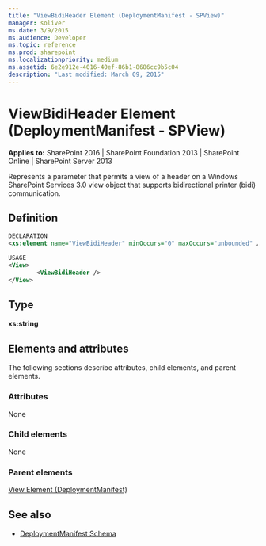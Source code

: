 ```yaml
---
title: "ViewBidiHeader Element (DeploymentManifest - SPView)"
manager: soliver
ms.date: 3/9/2015
ms.audience: Developer
ms.topic: reference
ms.prod: sharepoint
ms.localizationpriority: medium
ms.assetid: 6e2e912e-4016-40ef-86b1-8686cc9b5c04
description: "Last modified: March 09, 2015"
---
```


# ViewBidiHeader Element (DeploymentManifest - SPView)

**Applies to:** SharePoint 2016 | SharePoint Foundation 2013 | SharePoint Online | SharePoint Server 2013 
  
Represents a parameter that permits a view of a header on a Windows SharePoint Services 3.0 view object that supports bidirectional printer (bidi) communication.

## Definition

```XML
DECLARATION
<xs:element name="ViewBidiHeader" minOccurs="0" maxOccurs="unbounded" />

USAGE
<View>
        <ViewBidiHeader />
</View>

```

## Type

**xs:string**
  
## Elements and attributes

The following sections describe attributes, child elements, and parent elements.

### Attributes

None
   
### Child elements

None
   
### Parent elements

[View Element (DeploymentManifest)](view-element-deploymentmanifest.md)
   
## See also

- [DeploymentManifest Schema](deploymentmanifest-schema.md)

